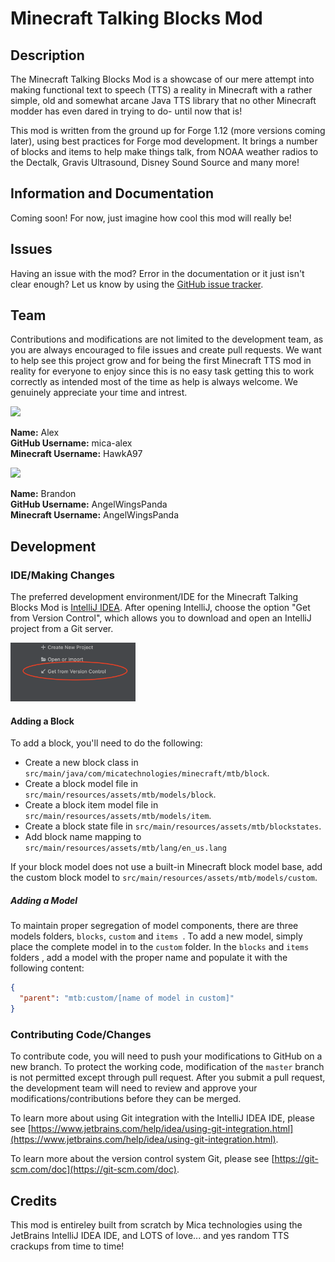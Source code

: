 # Minecraft Talking Blocks Mod

## Description
The Minecraft Talking Blocks Mod is a showcase of our mere attempt into making functional text to speech (TTS) a reality in Minecraft with a rather simple, old and somewhat arcane Java TTS library that no other Minecraft modder has even dared in trying to do- until now that is!

This mod is written from the ground up for Forge 1.12 (more versions coming later), using best practices for Forge mod development. It brings a number of blocks and items to help make things talk, from NOAA weather radios to the Dectalk, Gravis Ultrasound, Disney Sound Source and many more!

## Information and Documentation
Coming soon! For now, just imagine how cool this mod will really be!

## Issues
Having an issue with the mod? Error in the documentation or it just isn't clear enough? Let us know by using the [GitHub issue tracker](https://github.com/Mica-Technologies/minecraft-talking-blocks-mod/issues).

## Team
Contributions and modifications are not limited to the development team, as you are always encouraged to file issues and create pull requests. We want to help see this project grow and for being the first Minecraft TTS mod in reality for everyone to enjoy since this is no easy task getting this to work correctly as intended most of the time as help is always welcome. We genuinely appreciate your time and intrest.

<img src="https://minotar.net/armor/bust/HawkA97/100.png" width="50"/>

**Name:** Alex<br/>
**GitHub Username:** mica-alex<br/>
**Minecraft Username:** HawkA97


<img src="https://minotar.net/armor/bust/AngelWingsPanda/100.png" width="50"/>

**Name:** Brandon<br />
**GitHub Username:** AngelWingsPanda<br />
**Minecraft Username:** AngelWingsPanda

## Development
### IDE/Making Changes
The preferred development environment/IDE for the Minecraft Talking Blocks Mod is [IntelliJ IDEA](https://www.jetbrains.com/idea/download). 
After opening IntelliJ, choose the option "Get from Version Control", which allows you to download and open an IntelliJ project from a Git server.

<img src="https://github.com/Mica-Technologies/minecraft-city-super-mod/raw/main/DOCS/readme/getfromvctl.png" width="200" alt="Get from Version Control Button Image"/>

#### Adding a Block
To add a block, you'll need to do the following:
 
- Create a new block class in `src/main/java/com/micatechnologies/minecraft/mtb/block`. 
- Create a block model file in `src/main/resources/assets/mtb/models/block`.
- Create a block item model file in `src/main/resources/assets/mtb/models/item`.
- Create a block state file in `src/main/resources/assets/mtb/blockstates`.
- Add block name mapping to `src/main/resources/assets/mtb/lang/en_us.lang`

If your block model does not use a built-in Minecraft block model base, add the custom block model to `src/main/resources/assets/mtb/models/custom`.

##### Adding a Model
To maintain proper segregation of model components, there are three models folders, `blocks`, `custom` and `items
`. To add a new model, simply place the complete model in to the `custom` folder. In the `blocks` and `items` folders
, add a model with the proper name and populate it with the following content:

```json
{
  "parent": "mtb:custom/[name of model in custom]"
}
``` 

### Contributing Code/Changes
To contribute code, you will need to push your modifications to GitHub on a new branch. 
To protect the working code, modification of the `master` branch is not permitted except through pull request. 
After you submit a pull request, the development team will need to review and approve your modifications/contributions before they can be merged.

To learn more about using Git integration with the IntelliJ IDEA IDE, please see [https://www.jetbrains.com/help/idea/using-git-integration.html](https://www.jetbrains.com/help/idea/using-git-integration.html).

To learn more about the version control system Git, please see [https://git-scm.com/doc](https://git-scm.com/doc).

## Credits
This mod is entireley built from scratch by Mica technologies using the JetBrains IntelliJ IDEA IDE, and LOTS of love... and yes random TTS crackups from time to time!


